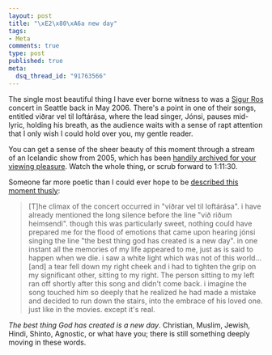 ```yaml
--- 
layout: post
title: "\xE2\x80\xA6a new day"
tags: 
- Meta
comments: true
type: post
published: true
meta: 
  dsq_thread_id: "91763566"
---
```

The single most beautiful thing I have ever borne witness to was a <a href="http://www.sigur-ros.is/">Sigur Ros</a> concert in Seattle back in May 2006. There's a point in one of their songs, entitled vi&eth;rar vel til loft&aacute;r&aacute;sa, where the lead singer, J&oacute;nsi, pauses mid-lyric, holding his breath, as the audience waits with a sense of rapt attention that I only wish I could hold over you, my gentle reader.

  You can get a sense of the sheer beauty of this moment through a stream of an Icelandic show from 2005, which has been <a href="http://exodus.interoutemediaservices.com/?id=5e0bed71-1689-4322-b3af-6b4b51b134d3&delivery=stream">handily archived for your viewing pleasure</a>. Watch the whole thing, or scrub forward to 1:11:30.

  Someone far more poetic than I could ever hope to be <a href="http://www.sigur-ros.co.uk/tour/2005/20051127.php">described this moment thusly</a>:
  <blockquote>[T]he climax of the concert occurred in "vi&eth;rar vel til loft&aacute;r&aacute;sa". i have already mentioned the long silence before the line "vi&eth; ri&eth;um heimsendi". though this was particularly sweet, nothing could have prepared me for the flood of emotions that came upon hearing j&oacute;nsi singing the line "the best thing god has created is a new day". in one instant all the memories of my life appeared to me, just as is said to happen when we die. i saw a white light which was not of this world...[and] a tear fell down my right cheek and i had to tighten the grip on my significant other, sitting to my right. The person sitting to my left ran off shortly after this song and didn't come back. i imagine the song touched him so deeply that he realized he had made a mistake and decided to run down the stairs, into the embrace of his loved one. just like in the movies. except it's real.</blockquote>

  <em>The best thing God has created is a new day</em>. Christian, Muslim, Jewish, Hindi, Shinto, Agnostic, or what have you; there is still something deeply moving in these words.
